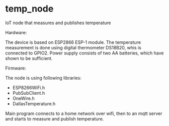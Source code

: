 # temp_node
IoT node that measures and publishes temperature

Hardware:

The device is based on ESP2866 ESP-1 module.
The temperature measurement is done using digital thermometer DS18B20, whis is connected to GPIO2.
Power supply consists of two AA batteries, which have shown to be sufficient.

Firmware:

The node is using following libraries:
 - ESP8266WiFi.h
 - PubSubClient.h
 - OneWire.h
 - DallasTemperature.h

Main program connects to a home network over wifi, then to an mqtt server and starts to measure and publish temperature.

